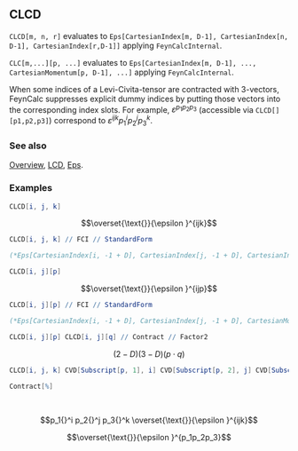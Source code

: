 ## CLCD

`CLCD[m, n, r]`  evaluates to `Eps[CartesianIndex[m, D-1], CartesianIndex[n, D-1], CartesianIndex[r,D-1]]` applying `FeynCalcInternal`.

`CLC[m,...][p, ...]` evaluates to `Eps[CartesianIndex[m, D-1], ..., CartesianMomentum[p, D-1], ...]` applying `FeynCalcInternal`.

When some indices of a Levi-Civita-tensor are contracted with 3-vectors, FeynCalc suppresses explicit dummy indices by putting those vectors into the corresponding index slots. For example,  $\varepsilon^{p_1 p_2 p_3}$ (accessible via `CLCD[][p1,p2,p3]`) correspond to $\varepsilon^{i j k} p_1^i p_2^j p_3^k$.

### See also

[Overview](Extra/FeynCalc.md), [LCD](LCD.md), [Eps](Eps.md).

### Examples

```mathematica
CLCD[i, j, k]
```

$$\overset{\text{}}{\epsilon }^{ijk}$$

```mathematica
CLCD[i, j, k] // FCI // StandardForm

(*Eps[CartesianIndex[i, -1 + D], CartesianIndex[j, -1 + D], CartesianIndex[k, -1 + D]]*)
```

```mathematica
CLCD[i, j][p]
```

$$\overset{\text{}}{\epsilon }^{ijp}$$

```mathematica
CLCD[i, j][p] // FCI // StandardForm

(*Eps[CartesianIndex[i, -1 + D], CartesianIndex[j, -1 + D], CartesianMomentum[p, -1 + D]]*)
```

```mathematica
CLCD[i, j][p] CLCD[i, j][q] // Contract // Factor2
```

$$(2-D) (3-D) (p\cdot q)$$

```mathematica
CLCD[i, j, k] CVD[Subscript[p, 1], i] CVD[Subscript[p, 2], j] CVD[Subscript[p, 3], k] 
 
Contract[%] 
  
 

```

$$p_1{}^i p_2{}^j p_3{}^k \overset{\text{}}{\epsilon }^{ijk}$$

$$\overset{\text{}}{\epsilon }^{p_1p_2p_3}$$